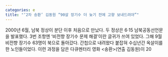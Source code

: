 ```yaml
---
categories: e
title: "‘2차 송환’ 김동원 “90살 장기수 더 늦기 전에 고향 보내드려야”"
---
```

2000년 6월, 남북 정상이 분단 이후 처음으로 만났다. 두 정상은 6·15 남북공동선언문을 발표했다. 3번 조항엔 ‘비전향 장기수 문제 해결’이란 글귀가 쓰여 있었다. 그해 9월 비전향 장기수 63명이 북으로 돌아갔다. 간첩으로 내려왔다 붙잡혀 수십년간 옥살이를 한 노인들이었다. 이런 과정을 담은 다큐멘터리 영화 &lt;송환&gt;(연출 김동원)이 20